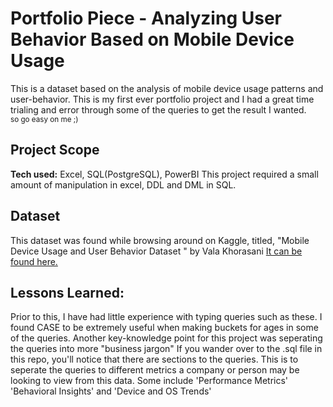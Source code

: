 # Portfolio Piece - Analyzing User Behavior Based on Mobile Device Usage
This is a dataset based on the analysis of mobile device usage patterns and user-behavior. This is my first ever portfolio project and I had a great time trialing and error through some of the queries to get the result I wanted.                           
<sub>so go easy on me ;) </sub>

## Project Scope
**Tech used:** Excel, SQL(PostgreSQL), PowerBI
This project required a small amount of manipulation in excel, DDL and DML in SQL. 

## Dataset
This dataset was found while browsing around on Kaggle, titled, "Mobile Device Usage and User Behavior Dataset
" by Vala Khorasani [It can be found here.](https://www.kaggle.com/datasets/valakhorasani/mobile-device-usage-and-user-behavior-dataset)

## Lessons Learned:
Prior to this, I have had little experience with typing queries such as these. I found CASE to be extremely useful when making buckets for ages in some of the queries. Another key-knowledge point for this project was seperating the queries into more "business jargon" 
If you wander over to the .sql file in this repo, you'll notice that there are sections to the queries. This is to seperate the queries to different metrics a company or person may be looking to view from this data. Some include 'Performance Metrics' 'Behavioral Insights' and 'Device and OS Trends'
